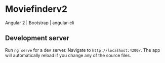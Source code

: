 # Moviefinderv2

Angular 2 | Bootstrap | angular-cli

## Development server
Run `ng serve` for a dev server. Navigate to `http://localhost:4200/`. The app will automatically reload if you change any of the source files.
